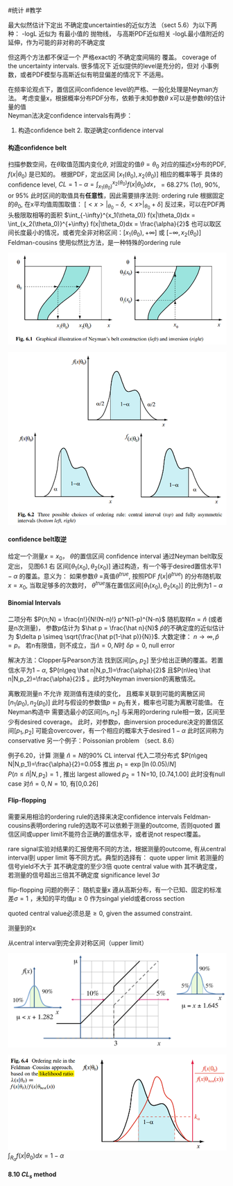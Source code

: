 #统计 #教学

最大似然估计下定出 不确定度uncertainties的近似方法 （sect 5.6）为以下两种：
-logL 近似为 有最小值的 抛物线， 与高斯PDF近似相关
-logL最小值附近的延伸，作为可能的非对称的不确定度

但这两个方法都不保证一个 严格exact的 不确定度间隔的 覆盖。 coverage of the uncertainty intervals.
很多情况下 近似提供的level是充分的，但对 小事例数，或者PDF模型与高斯近似有明显偏差的情况下 不适用。

在频率论观点下，置信区间confidence level的严格、一般化处理是Neyman方法。
考虑变量x，根据概率分布PDF分布，依赖于未知参数$\theta$
x可以是参数$\theta$的估计量的值  
Neyman法决定confidence intervals有两步：
1. 构造confidence belt   2. 取逆确定confidence interval
#### 构造confidence belt
扫描参数空间，在$\theta$取值范围内变化$\theta$,  对固定的值$\theta = \theta_0$  对应的描述x分布的PDF, $f(x|\theta_0)$ 是已知的。
根据PDF，定出区间 $[x_1(\theta_0), x_2(\theta_0)]$  相应的概率等于 具体的confidence level,  $CL=1-\alpha = \int_{x_1(\theta_0)}^{x_2(\theta_0)} f(x|\theta_0)dx$， = 68.27%  (1$\sigma$), 90%, or 95%
此时区间的取值具有**任意性**，因此需要排序法则: ordering rule
根据固定的$\theta_0$, 在x平均值周围取值： $[<x>|_{\theta_0}-\delta, <x>|_{\theta_0}+\delta]$
反过来，可以在PDF两头极限取相等的面积  $\int_{-\infty}^{x_1(\theta_0)} f(x|\theta_0)dx = \int_{x_2(\theta_0)}^{+\infty} f(x|\theta_0)dx = \frac{\alpha}{2}$
也可以取区间长度最小的情况，或者完全非对称区间：$[x_1(\theta_0),+\infty]$ 或 $[-\infty, x_2(\theta_0)]$
Feldman-cousins 使用似然比方法，是一种特殊的ordering rule

![43ebd806b2e322a2ae9404d81e2280a0.png](43ebd806b2e322a2ae9404d81e2280a0.png)




![82d38eda339368d647388d15fb40c577.png](82d38eda339368d647388d15fb40c577.png)

#### confidence belt取逆

给定一个测量$x=x_0$， $\theta$的置信区间 confidence interval 通过Neyman belt取反定出， 见图6.1 右
区间$[\theta_1(x_0),\theta_2(x_0)]$   通过构造，有一个等于desired置信水平$1-\alpha$ 的覆盖。意义为： 如果参数$\theta$ =真值$\theta^{true}$,  按照PDF $f(x|\theta^{true})$ 的分布随机取$x=x_0$, 当取足够多的次数时， $\theta^{true}$落在置信区间$[\theta_1(x_0),\theta_2(x_0)]$ 的比例为$1-\alpha$

#### Binomial Intervals
二项分布 $P(n;N) = \frac{n!}{N!(N-n)!} p^N(1-p)^{N-n}$    随机取样$n=\hat n$ (或者是n次测量)，
参数p估计为 $\hat p = \frac{\hat n}{N}$
$\hat p$的不确定度的近似估计为  $\delta p \simeq \sqrt{\frac{\hat p(1-\hat p)}{N}}$.  大数定律： $n\to \infty, \hat p = p$。 若n有限值，则不成立，当$\hat n =0, N$时  $\delta p =0$, null error

解决方法：Clopper与Pearson方法
找到区间$[p_1,p_2]$ 至少给出正确的覆盖。若置信水平为$1-\alpha$, $P(n\geq \hat n|N,p_1)=\frac{\alpha}{2}$ 且$P(n\leq \hat n|N,p_2)=\frac{\alpha}{2}$ 。此时为Neyman inversion的离散情况。

离散观测量n 不允许 观测值有连续的变化， 且概率关联到可能的离散区间$[n_1(p_0), n_2(p_0)]$  此时与假设的参数值$p=p_0$有关，概率也可能为离散可能值。
在Neyman构造中 需要选最小的区间$[n_1,n_2]$   与采用的ordering rule相一致，区间至少有desired coverage。
此时，对参数p，由inversion procedure决定的置信区间$[p_1,p_2]$ 可能会overcover，有一个相应的概率大于desired $1-\alpha$   此时区间称为conservative
另一个例子：Poissonian problem （sect. 8.6）

例子6.20，计算 测量 $\hat n = N$的90% CL interval  代入二项分布式
$P(n\geq N|N,p_1)=\frac{\alpha}{2}=0.05$ 推出 $p_1 = \exp[\ln(0.05)/N]$   
$P(n\leq \hat n|N,p_2)=1$ , 推出 largest allowed $p_2 = 1$
N=10,  [0.74,1.00]  此时没有null case    对$\hat n =0, N=10$, 有[0,0.26]

#### Flip-flopping
需要采用相洽的ordering rule的选择来决定confidence intervals
Feldman-cousins表明ordering rule的选取不可以依赖于测量的outcome, 否则quoted 置信区间或upper limit不能符合正确的置信水平，或者说not respect覆盖。

rare signal实验对结果的汇报使用不同的方法，根据测量的outcome, 有从central interval到 upper limit 等不同方式。典型的选择有：
quote upper limit 若测量的信号yield不大于 其不确定度的至少3倍
quote central value with 其不确定度，若测量的信号超出三倍其不确定度
significance level $3\sigma$

flip-flopping 问题的例子：
随机变量x 遵从高斯分布，有一个已知、固定的标准差$\sigma=1$ ，未知的平均值$\mu\geq 0$ 作为singal yield或者cross section

quoted central value必须总是$\geq 0$, given the assumed constraint.    

测量到的x

从central interval到完全非对称区间（upper limit）

![ff1378b2a2da62d7cbc73e17accbebe8.png](ff1378b2a2da62d7cbc73e17accbebe8.png)




![1a61f11bc694b6baa80b81c60f7c379e.png](1a61f11bc694b6baa80b81c60f7c379e.png)
$\int_{R_\alpha}f(x|\theta_0) dx = 1-\alpha$


#### 8.10 $CL_s$ method
